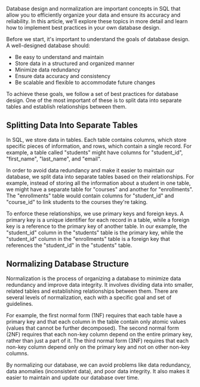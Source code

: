 Database design and normalization are important concepts in SQL that allow you to efficiently organize your data and ensure its accuracy and reliability. In this article, we'll explore these topics in more detail and learn how to implement best practices in your own database design.

Before we start, it's important to understand the goals of database design. A well-designed database should:

- Be easy to understand and maintain
- Store data in a structured and organized manner
- Minimize data redundancy
- Ensure data accuracy and consistency
- Be scalable and flexible to accommodate future changes

To achieve these goals, we follow a set of best practices for database design. One of the most important of these is to split data into separate tables and establish relationships between them.

## Splitting Data Into Separate Tables

In SQL, we store data in tables. Each table contains columns, which store specific pieces of information, and rows, which contain a single record. For example, a table called "students" might have columns for "student_id", "first_name", "last_name", and "email".

In order to avoid data redundancy and make it easier to maintain our database, we split data into separate tables based on their relationships. For example, instead of storing all the information about a student in one table, we might have a separate table for "courses" and another for "enrollments". The "enrollments" table would contain columns for "student_id" and "course_id" to link students to the courses they're taking.

To enforce these relationships, we use primary keys and foreign keys. A primary key is a unique identifier for each record in a table, while a foreign key is a reference to the primary key of another table. In our example, the "student_id" column in the "students" table is the primary key, while the "student_id" column in the "enrollments" table is a foreign key that references the "student_id" in the "students" table.

## Normalizing Database Structure

Normalization is the process of organizing a database to minimize data redundancy and improve data integrity. It involves dividing data into smaller, related tables and establishing relationships between them. There are several levels of normalization, each with a specific goal and set of guidelines.

For example, the first normal form (1NF) requires that each table have a primary key and that each column in the table contain only atomic values (values that cannot be further decomposed). The second normal form (2NF) requires that each non-key column depend on the entire primary key, rather than just a part of it. The third normal form (3NF) requires that each non-key column depend only on the primary key and not on other non-key columns.

By normalizing our database, we can avoid problems like data redundancy, data anomalies (inconsistent data), and poor data integrity. It also makes it easier to maintain and update our database over time.